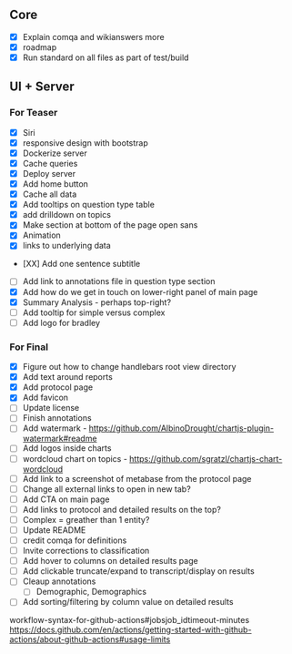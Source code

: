 ## Core
- [X] Explain comqa and wikianswers more
- [X] roadmap
- [X] Run standard on all files as part of test/build

## UI + Server
### For Teaser
- [X] Siri
- [X] responsive design with bootstrap
- [X] Dockerize server
- [X] Cache queries
- [X] Deploy server
- [X] Add home button
- [X] Cache all data
- [X] Add tooltips on question type table
- [X] add drilldown on topics
- [X] Make section at bottom of the page open sans
- [X] Animation
- [X] links to underlying data
- [XX] Add one sentence subtitle
- [ ] Add link to annotations file in question type section
- [X] Add how do we get in touch on lower-right panel of main page
- [X] Summary Analysis - perhaps top-right?
- [ ] Add tooltip for simple versus complex
- [ ] Add logo for bradley

### For Final
- [X] Figure out how to change handlebars root view directory
- [X] Add text around reports
- [X] Add protocol page
- [X] Add favicon
- [ ] Update license
- [ ] Finish annotations
- [ ] Add watermark - https://github.com/AlbinoDrought/chartjs-plugin-watermark#readme
- [ ] Add logos inside charts
- [ ] wordcloud chart on topics - https://github.com/sgratzl/chartjs-chart-wordcloud
- [ ] Add link to a screenshot of metabase from the protocol page
- [ ] Change all external links to open in new tab?
- [ ] Add CTA on main page
- [ ] Add links to protocol and detailed results on the top?
- [ ] Complex = greather than 1 entity?
- [ ] Update README
- [ ] credit comqa for definitions
- [ ] Invite corrections to classification
- [ ] Add hover to columns on detailed results page
- [ ] Add clickable truncate/expand to transcript/display on results
- [ ] Cleaup annotations
  - [ ] Demographic, Demographics
- [ ] Add sorting/filtering by column value on detailed results

workflow-syntax-for-github-actions#jobsjob_idtimeout-minutes
https://docs.github.com/en/actions/getting-started-with-github-actions/about-github-actions#usage-limits
